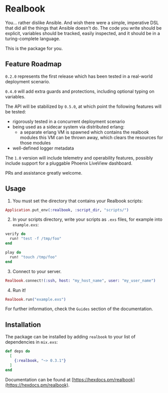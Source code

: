 # Realbook

You... rather dislike Ansible.  And wish there were a simple, imperative DSL
that did all the things that Ansible doesn't do.  The code you write should be
explicit, variables should be tracked, easily inspected, and it should be in
a turing-complete language.

This is the package for you.

## Feature Roadmap

`0.2.0` represents the first release which has been tested in a real-world
deployment scenario.

`0.4.0` will add extra guards and protections, including optional typing
on variables.

The API will be stabilized by `0.5.0`, at which point the following
features will be tested:

- rigorously tested in a concurrent deployment scenario
- being used as a sidecar system via distributed erlang:
  - a separate erlang VM is spawned which contains the realbook modules
    this VM can be thrown away, which clears the resources for those
    modules
- well-defined logger metadata

The `1.0` version will include telemetry and operability features,
  possibly include support for a pluggable Phoenix LiveView dashboard.

PRs and assistance greatly welcome.

## Usage

1. You must set the directory that contains your Realbook scripts:

  ```elixir
  Application.put_env(:realbook, :script_dir, "scripts/")
  ```

2. In your scripts directory, write your scripts as `.exs` files, for example
  into `example.exs`:

  ```elixir
  verify do
    run! "test -f /tmp/foo"
  end

  play do
    run! "touch /tmp/foo"
  end
  ```

3. Connect to your server.
  ```elixir
  Realbook.connect!(:ssh, host: "my_host_name", user: "my_user_name")
  ```

4. Run it!

  ```elixir
  Realbook.run("example.exs")
  ```

For further information, check the `Guides` section of the documentation.

## Installation

The package can be installed by adding `realbook` to your list of dependencies in `mix.exs`:

```elixir
def deps do
  [
    {:realbook, "~> 0.3.1"}
  ]
end
```

Documentation can be found at [https://hexdocs.pm/realbook](https://hexdocs.pm/realbook).
